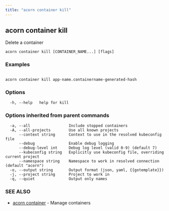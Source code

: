 ```yaml
---
title: "acorn container kill"
---
```

## acorn container kill

Delete a container

```
acorn container kill [CONTAINER_NAME...] [flags]
```

### Examples

```

acorn container kill app-name.containername-generated-hash
```

### Options

```
  -h, --help   help for kill
```

### Options inherited from parent commands

```
  -a, --all                 Include stopped containers
  -A, --all-projects        Use all known projects
      --context string      Context to use in the resolved kubeconfig file
      --debug               Enable debug logging
      --debug-level int     Debug log level (valid 0-9) (default 7)
      --kubeconfig string   Explicitly use kubeconfig file, overriding current project
      --namespace string    Namespace to work in resolved connection (default "acorn")
  -o, --output string       Output format (json, yaml, {{gotemplate}})
  -j, --project string      Project to work in
  -q, --quiet               Output only names
```

### SEE ALSO

* [acorn container](acorn_container.md)	 - Manage containers

